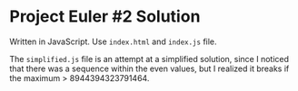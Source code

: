# Project Euler #2 Solution

Written in JavaScript. Use `index.html` and `index.js` file. 

The `simplified.js` file is an attempt at a simplified solution, since I noticed that there was a sequence within the even values, but I realized it breaks if the maximum > 8944394323791464.
